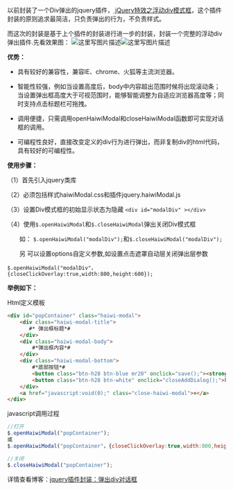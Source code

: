 以前封装了一个Div弹出的jquery插件，[ jQuery特效之浮动div模式框](http://blog.csdn.net/otengyue/article/details/43155881)，这个插件封装的原则追求最简洁，只负责弹出的行为，不负责样式。

而这次的封装是基于上个插件的封装进行进一步的封装，封装一个完整的浮动div弹出插件.先看效果图：
![这里写图片描述](http://img.blog.csdn.net/20160617152736681)![这里写图片描述](http://img.blog.csdn.net/20160617152754911)

**优势：**
- 具有较好的兼容性，兼容IE、chrome、火狐等主流浏览器。

- 智能性较强，例如当设置高度后，body中内容超出范围时候将出现滚动条；当设置弹出框高度大于可视范围时，能够智能调整为自适应浏览器高度等；同时支持点击标题栏可拖拽。

- 调用便捷，只需调用openHaiwiModal和closeHaiwiModal函数即可实现对话框的调用。

- 可编程性良好，直接改变定义的div行为进行弹出，而非复制div的html代码，具有较好的可编程性。


**使用步骤：**

（1）首先引入jquery类库

（2）必须包括样式haiwiModal.css和插件jquery.haiwiModal.js

（3）设置Div模式框的初始显示状态为隐藏
	`<div id="modalDiv" ></div>`

（4）使用`$.openHaiwiModal`和`$.closeHaiwiModal`弹出关闭Div模式框

　　如：
	`$.openHaiwiModal("modalDiv");`和`$.closeHaiwiModal("modalDiv");`

　　另 可以设置options自定义参数,如设置点击遮罩自动层关闭弹出层参数

`$.openHaiwiModal("modalDiv"，{closeClickOverlay:true,width:800,height:600});`


**举例如下：**

Html定义模板

```html
<div id="popContainer" class="haiwi-modal">
    <div class="haiwi-modal-title">
       #* 弹出框标题*#
    </div>
    <div class="haiwi-modal-body">
        #*弹出框内容*#
    </div>
    <div class="haiwi-modal-bottom">
        #*底部按钮*#
        <button class="btn-h28 btn-blue mr20" onclick="save();"><strong>保存</strong></button>
        <button class="btn-h28 btn-white" onclick="closeAddDialog();">取 消</button>
    </div>
    <a href="javascript:void(0);" class="close-haiwi-modal">×</a>
</div>
```

javascript调用过程

```javascript
//打开
$.openHaiwiModal("popContainer");
或
$.openHaiwiModal("popContainer"，{closeClickOverlay:true,width:800,height:600});

//关闭
$.closeHaiwiModal("popContainer");
```

详情查看博客：[jquery插件封装：弹出div对话框](http://blog.csdn.net/otengyue/article/details/51700287)
